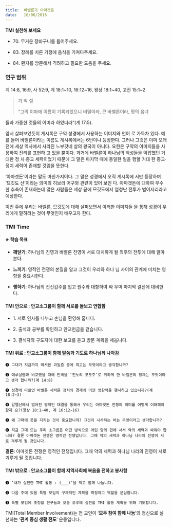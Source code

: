 ```yaml
---
title:  바벨론과 아마겟돈
date:   16/06/2018
---
```


**TMI 실천해 보세요**

- 70\. 무거운 장바구니를 들어주세요.

- 83\. 장례를 치른 가정에 음식을 가져다주세요.

- 84\. 환자를 방문해서 격려하고 필요한 도움을 주세요.

### 연구 범위
계 14:8, 16:9, 사 52:9, 계 18:1~10, 16:12~16, 왕상 18:1~40, 고전 15:1~2

> <p> 기 억 절</p>
> “그의 이마에 이름이 기록되었으니 비밀이라, 큰 바벨론이라, 땅의 음녀
  들과 가증한 것들의 어미라 하였더라”(계 17:5).

앞서 살펴보았듯이 계시록은 구약 성경에서 사용하는 이미지와 언어
로 가득차 있다. 예를 들어 바벨론이라는 이름도 계시록에서는 6번이나
등장한다. 그러나 그것은 이미 오래 전에 세상 역사에서 사라진 느부갓네
살의 왕국이 아니다. 요한은 구약의 이미지들을 사용하여 진리를 표현하
고 있을 뿐이다. 과거에 바벨론이 하나님의 백성들을 억압했던 거대한 정
치·종교 세력이었기 때문에 그 말은 마지막 때에 동일한 일을 행할 거대
한 종교·정치 세력이 존재할 것임을 뜻한다.

‘아마겟돈’이라는 말도 마찬가지이다. 그 말은 성경에서 오직 계시록에
서만 등장하며 ‘므깃도 산’이라는 의미의 히브리 어구와 관련이 있어 보인
다. 아마겟돈에 대하여 무수한 추측이 존재하는데 많은 사람들은 세상
끝에 므깃도에서 엄청난 전투가 벌어지리라고 예상한다.

이번 주에 우리는 바벨론, 므깃도에 대해 살펴보면서 이러한 이미지들
을 통해 성경이 우리에게 말하려는 것이 무엇인지 배우고자 한다.

### TMI Time

#### ※ 학습 목표

- **깨닫기**: 하나님의 진영과 바벨론 진영이 서로 대치하게
될 최후의 전투에 대해 알아본다.

- **느끼기**: 영적인 전쟁의 본질을 알고 그것이 우리와 하나
님 사이의 관계에 미치는 영향을 중요시한다.

- **행하기**: 하나님의 전신갑주를 입고 원수와 대항하여 싸
우며 마지막 결전에 대비한다.

#### TMI 안으로 : 안교소그룹이 함께 서로를 돌보고 연합함

- 1\. 서로 인사를 나누고
손님을 환영해 줍니다.

- 2\. 출석과 공부를 확인하고
안교헌금을 걷습니다.

- 3\. 결석자와 구도자에
대한 보고를 듣고
방문 계획을 세웁니다.

#### TMI 위로 : 안교소그룹이 함께 말씀과 기도로 하나님께 나아감

`➊ 그대가 지금까지 마셔본 과일즙 중에 최고는 무엇이라고 생각합니까?`

`➋ 예루살렘과 비교했을 때에 만국을 ‘진노의 포도주’로 취하게 한 바벨론의 정체는 무엇이라고 생각
합니까?(계 14:8)`

`➌ 성경에 따르면 바벨론 세력은 정치와 경제에 어떤 영향력을 행사하고 있습니까?(계 18:2~3)`

`➍ 갈멜산에서 벌어진 영적인 대결을 통해서 우리는 아마겟돈 전쟁의 의미를 어떻게 이해해야 할까
요?(왕상 18:1~40, 계 16:12~16)`

`➎ 왜 그때에 옷을 지키는 것이 중요합니까? 그것이 시사하는 바는 무엇이라고 생각합니까?`

`➏ 지금 그대 또는 우리 소그룹은 어떤 방식으로 어린 양의 편에 서서 악의 세력과 싸워야 합니까?
결론 아마겟돈 전쟁은 영적인 전쟁입니다. 그때 악의 세력과 하나님 나라의 진영이 서로 겨루게 될
것입니다.`

**결론**: 아마겟돈 전쟁은 영적인 전쟁입니다. 그때 악의 세력과 하나님 나라의 진영이 서로 겨루게 될
것입니다.

#### TMI 밖으로 : 안교소그룹이 함께 지역사회에 복음을 전하고 봉사함

`➊ ‘내가 실천한 TMI 활동 : (___)’을 적고 함께 나눕니다.`

`➋ 다음 주에 있을 특별 모임의 구체적인 계획을 확정하고 역할을 분담합니다.`

`➌ 특별 모임에 초청할 친구들과 오늘 오후에 실천할 TMI 활동 계획을 위해 기도합니다.`

TMI(Total Member Involvement)는 전 교인이 ‘**모두 참여 함께 나눔**’의 정신으로 실천하는 ‘**관계 중심 생활 전도**’ 운동입니다.
